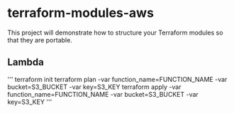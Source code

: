 # terraform-modules-aws
This project will demonstrate how to structure your Terraform modules so that they are portable. 

## Lambda
'''
terraform init
terraform plan -var function_name=FUNCTION_NAME -var bucket=S3_BUCKET -var key=S3_KEY
terraform apply -var function_name=FUNCTION_NAME -var bucket=S3_BUCKET -var key=S3_KEY
'''